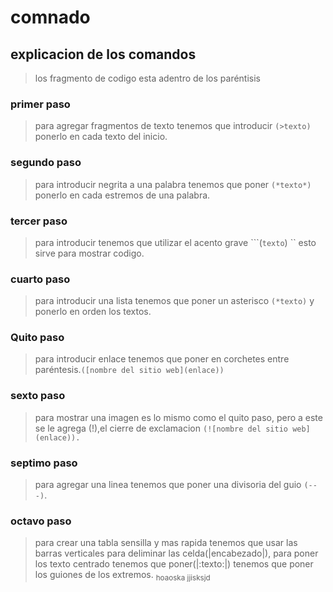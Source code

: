 # comnado 
## explicacion de los comandos
>los fragmento  de codigo esta adentro de los paréntisis
### primer  paso 
> para agregar fragmentos de texto tenemos que introducir `(>texto)` ponerlo en cada texto  del inicio.
 ### segundo paso 
> para introducir negrita a una palabra tenemos que poner `(*texto*)` ponerlo en cada estremos de una palabra.
### tercer paso 
> para introducir  tenemos que utilizar el acento grave ```(`texto`) `` esto sirve para mostrar  codigo.
 ### cuarto paso
> para introducir una lista tenemos que poner un asterisco `(*texto)` y ponerlo en orden los textos.
 ### Quito paso
>   para introducir enlace tenemos que poner en corchetes entre paréntesis.`([nombre del sitio web](enlace))`
 ### sexto paso
> para mostrar una imagen es lo mismo como el quito paso, pero a este se le agrega (!),el cierre de exclamacion `(![nombre del sitio web](enlace)).`
### septimo paso 
> para agregar una linea tenemos que poner una divisoria del guio `(---)`.
### octavo paso 
> para crear una tabla sensilla y mas rapida tenemos que usar las barras verticales para deliminar las celda(|encabezado|), para poner los texto centrado tenemos que poner(|:texto:|) tenemos que poner los guiones de los extremos.
<sub> hoaoska
</sup> jjisksjd

